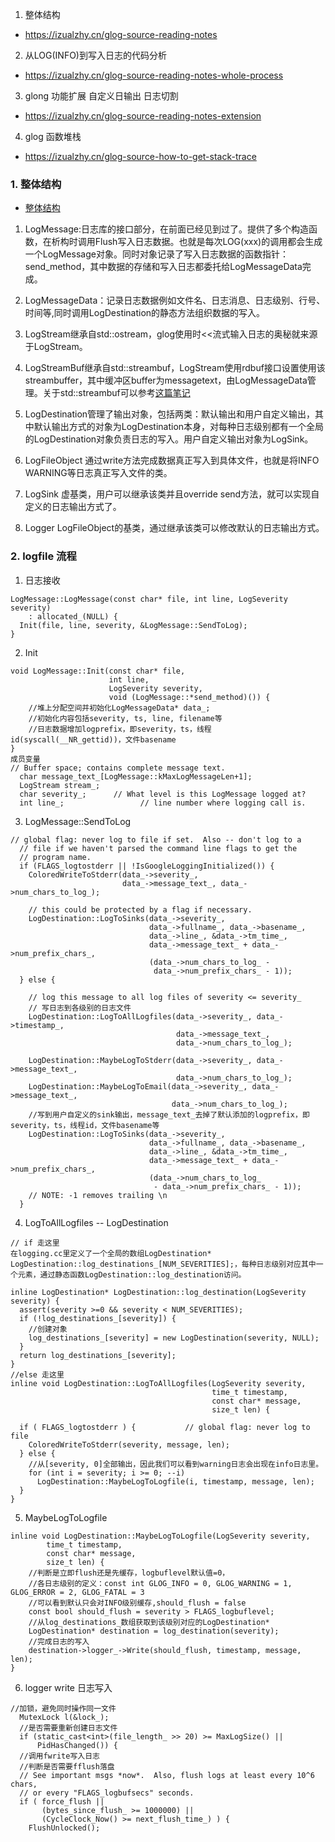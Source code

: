 1. 整体结构
- https://izualzhy.cn/glog-source-reading-notes

2. 从LOG(INFO)到写入日志的代码分析
- https://izualzhy.cn/glog-source-reading-notes-whole-process

3. glong 功能扩展 自定义日输出 日志切割
- https://izualzhy.cn/glog-source-reading-notes-extension

4. glog 函数堆栈
- https://izualzhy.cn/glog-source-how-to-get-stack-trace


### 1. 整体结构
- [整体结构](/source/glog_uml.png)
1. LogMessage:日志库的接口部分，在前面已经见到过了。提供了多个构造函数，在析构时调用Flush写入日志数据。也就是每次LOG(xxx)的调用都会生成一个LogMessage对象。同时对象记录了写入日志数据的函数指针：send_method，其中数据的存储和写入日志都委托给LogMessageData完成。

2. LogMessageData：记录日志数据例如文件名、日志消息、日志级别、行号、时间等,同时调用LogDestination的静态方法组织数据的写入。

3. LogStream继承自std::ostream，glog使用时<<流式输入日志的奥秘就来源于LogStream。
4. LogStreamBuf继承自std::streambuf，LogStream使用rdbuf接口设置使用该streambuffer，其中缓冲区buffer为messagetext，由LogMessageData管理。关于std::streambuf可以参考[这篇笔记](https://izualzhy.cn/stream-buffer)

5. LogDestination管理了输出对象，包括两类：默认输出和用户自定义输出，其中默认输出方式的对象为LogDestination本身，对每种日志级别都有一个全局的LogDestination对象负责日志的写入。用户自定义输出对象为LogSink。

6. LogFileObject 通过write方法完成数据真正写入到具体文件，也就是将INFO WARNING等日志真正写入文件的类。

7. LogSink 虚基类，用户可以继承该类并且override send方法，就可以实现自定义的日志输出方式了。
8. Logger LogFileObject的基类，通过继承该类可以修改默认的日志输出方式。


### 2. logfile 流程
1. 日志接收
```
LogMessage::LogMessage(const char* file, int line, LogSeverity severity)
    : allocated_(NULL) {
  Init(file, line, severity, &LogMessage::SendToLog);
}
```


2. Init
```
void LogMessage::Init(const char* file,
                      int line,
                      LogSeverity severity,
                      void (LogMessage::*send_method)()) {
    //堆上分配空间并初始化LogMessageData* data_;
    //初始化内容包括severity, ts, line, filename等
    //日志数据增加logprefix，即severity，ts，线程id(syscall(__NR_gettid))，文件basename
}
成员变量
// Buffer space; contains complete message text.
  char message_text_[LogMessage::kMaxLogMessageLen+1];
  LogStream stream_;
  char severity_;      // What level is this LogMessage logged at?
  int line_;                 // line number where logging call is.
```

3. LogMessage::SendToLog
```
// global flag: never log to file if set.  Also -- don't log to a
  // file if we haven't parsed the command line flags to get the
  // program name.
  if (FLAGS_logtostderr || !IsGoogleLoggingInitialized()) {
    ColoredWriteToStderr(data_->severity_,
                         data_->message_text_, data_->num_chars_to_log_);

    // this could be protected by a flag if necessary.
    LogDestination::LogToSinks(data_->severity_,
                               data_->fullname_, data_->basename_,
                               data_->line_, &data_->tm_time_,
                               data_->message_text_ + data_->num_prefix_chars_,
                               (data_->num_chars_to_log_ -
                                data_->num_prefix_chars_ - 1));
  } else {

    // log this message to all log files of severity <= severity_
    // 写日志到各级别的日志文件
    LogDestination::LogToAllLogfiles(data_->severity_, data_->timestamp_,
                                     data_->message_text_,
                                     data_->num_chars_to_log_);

    LogDestination::MaybeLogToStderr(data_->severity_, data_->message_text_,
                                     data_->num_chars_to_log_);
    LogDestination::MaybeLogToEmail(data_->severity_, data_->message_text_,
                                    data_->num_chars_to_log_);
    //写到用户自定义的sink输出，message_text_去掉了默认添加的logprefix，即severity，ts，线程id，文件basename等
    LogDestination::LogToSinks(data_->severity_,
                               data_->fullname_, data_->basename_,
                               data_->line_, &data_->tm_time_,
                               data_->message_text_ + data_->num_prefix_chars_,
                               (data_->num_chars_to_log_
                                - data_->num_prefix_chars_ - 1));
    // NOTE: -1 removes trailing \n
  }
```

4. LogToAllLogfiles -- LogDestination 
```
// if 走这里
在logging.cc里定义了一个全局的数组LogDestination* LogDestination::log_destinations_[NUM_SEVERITIES];，每种日志级别对应其中一个元素，通过静态函数LogDestination::log_destination访问。

inline LogDestination* LogDestination::log_destination(LogSeverity severity) {
  assert(severity >=0 && severity < NUM_SEVERITIES);
  if (!log_destinations_[severity]) {
    //创建对象
    log_destinations_[severity] = new LogDestination(severity, NULL);
  }
  return log_destinations_[severity];
}
//else 走这里
inline void LogDestination::LogToAllLogfiles(LogSeverity severity,
                                             time_t timestamp,
                                             const char* message,
                                             size_t len) {

  if ( FLAGS_logtostderr ) {           // global flag: never log to file
    ColoredWriteToStderr(severity, message, len);
  } else {
    //从[severity, 0]全部输出，因此我们可以看到warning日志会出现在info日志里。
    for (int i = severity; i >= 0; --i)
      LogDestination::MaybeLogToLogfile(i, timestamp, message, len);
  }
}
```


5. MaybeLogToLogfile
```
inline void LogDestination::MaybeLogToLogfile(LogSeverity severity,
        time_t timestamp,
        const char* message,
        size_t len) {
    //判断是立即flush还是先缓存，logbuflevel默认值=0，
    //各日志级别的定义：const int GLOG_INFO = 0, GLOG_WARNING = 1, GLOG_ERROR = 2, GLOG_FATAL = 3
    //可以看到默认只会对INFO级别缓存,should_flush = false
    const bool should_flush = severity > FLAGS_logbuflevel;
    //从log_destinations_数组获取到该级别对应的LogDestination*
    LogDestination* destination = log_destination(severity);
    //完成日志的写入
    destination->logger_->Write(should_flush, timestamp, message, len);
} 
```

6. logger write 日志写入
```
//加锁，避免同时操作同一文件
  MutexLock l(&lock_);
  //是否需要重新创建日志文件
  if (static_cast<int>(file_length_ >> 20) >= MaxLogSize() ||
      PidHasChanged()) {
  //调用fwrite写入日志
  //判断是否需要fflush落盘
  // See important msgs *now*.  Also, flush logs at least every 10^6 chars,
  // or every "FLAGS_logbufsecs" seconds.
  if ( force_flush ||
       (bytes_since_flush_ >= 1000000) ||
       (CycleClock_Now() >= next_flush_time_) ) {
    FlushUnlocked();
```
